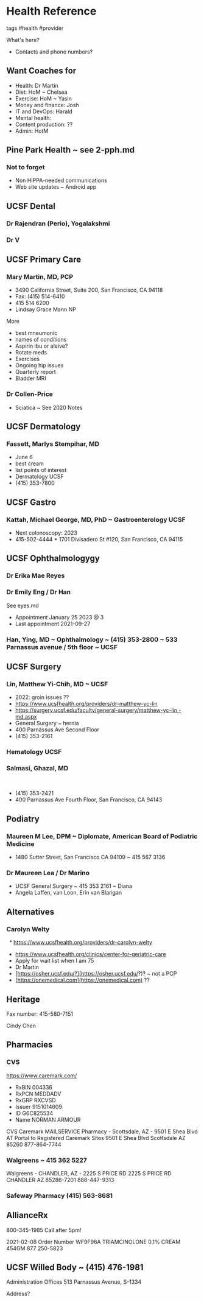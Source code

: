 # Health Reference

tags #health #provider

What's here?

* Contacts and phone numbers?

## Want Coaches for

* Health: Dr Martin
* Diet: HoM ~ Chelsea
* Exercise: HoM ~ Yasin
* Money and finance: Josh
* IT and DevOps: Harald
* Mental health:
* Content production: ??
* Admin: HotM


## Pine Park Health ~ see 2-pph.md



### Not to forget

* Non HIPPA-needed communications
* Web site updates ~ Android app

## UCSF Dental

### Dr Rajendran (Perio), Yogalakshmi

### Dr V


## UCSF Primary Care

### Mary Martin, MD, PCP

* 3490 California Street, Suite 200, San Francisco, CA 94118
* Fax: (415) 514-6410
* 415 514 6200
* Lindsay Grace Mann NP

More
* best mneumonic
* names of conditions
* Aspirin ibu or aleive?
* Rotate meds
* Exercises
* Ongoing hip issues
* Quarterly report
* Bladder MRI


### Dr Collen-Price

* Sciatica ~ See 2020 Notes

## UCSF Dermatology

### Fassett, Marlys Stempihar, MD

* June 6
* best cream
* list points of interest
* Dermatology UCSF
* (415) 353-7800


## UCSF Gastro


### Kattah, Michael George, MD, PhD ~ Gastroenterology UCSF

* Next colonoscopy: 2023
* 415-502-4444
* 1701 Divisadero St #120, San Francisco, CA 94115


## UCSF Ophthalmologygy

### Dr Erika Mae Reyes

### Dr Emily Eng / Dr Han

See eyes.md
* Appointment January 25 2023 @ 3
* Last appointment 2021-09-27

### Han, Ying, MD ~ Ophthalmology ~ (415) 353-2800 ~ 533 Parnassus avenue / 5th floor ~ UCSF



## UCSF Surgery

### Lin, Matthew Yi-Chih, MD ~ UCSF

* 2022: groin issues ??
* https://www.ucsfhealth.org/providers/dr-matthew-yc-lin
* https://surgery.ucsf.edu/faculty/general-surgery/matthew-yc-lin,-md.aspx
* General Surgery ~ hernia
* 400 Parnassus Ave Second Floor
* (415) 353-2161

### Hematology UCSF

### Salmasi, Ghazal, MD
 
* (415) 353-2421
* 400 Parnassus Ave Fourth Floor, San Francisco, CA 94143



## Podiatry

### Maureen M Lee, DPM ~ Diplomate, American Board of Podiatric Medicine

* 1480 Sutter Street, San Francisco CA 94109 ~ 415 567 3136

### Dr Maureen Lea / Dr Marino
* UCSF General Surgery ~ 415 353 2161 ~ Diana
* Angela Laffen, van Loon, Erin van Blarigan


## Alternatives

### Carolyn Welty
  * https://www.ucsfhealth.org/providers/dr-carolyn-welty
* https://www.ucsfhealth.org/clinics/center-for-geriatric-care
* Apply for wait list when I am 75
* Dr Martin
* [https://osher.ucsf.edu/?](https://osher.ucsf.edu/?)? ~ not a PCP
* [https://onemedical.com](https://onemedical.com) ??


## Heritage

Fax number: 415-580-7151

Cindy Chen


## Pharmacies

### CVS

https://www.caremark.com/

* RxBIN 004336
* RxPCN MEDDADV
* RxGRP RXCVSD
* Issuer 9151014609
* ID G6C825534
* Name NORMAN ARMOUR

CVS Caremark MAILSERVICE Pharmacy - Scottsdale, AZ - 9501 E Shea Blvd AT Portal to Registered Caremark Sites
9501 E Shea Blvd
Scottsdale AZ 85260
877-864-7744


### Walgreens ~ 415 362 5227

Walgreens - CHANDLER, AZ - 2225 S PRICE RD
2225 S PRICE RD
CHANDLER AZ 85286-7201
888-447-9313

### Safeway Pharmacy (415) 563-8681


## AllianceRx

800-345-1985 Call after 5pm!

2021-02-08
Order Number WF9F96A
TRIAMCINOLONE 0.1% CREAM 454GM
877 250-5823



## UCSF Willed Body ~ (415) 476-1981

Administration Offices 513 Parnassus Avenue, S-1334

Address?
